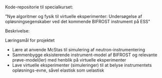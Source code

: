 Kode-repositorie til specialkurset:

"Nye algoritmer og fysik til virtuelle eksperimenter: Undersøgelse af opløsningsegenskaber ved det kommende BIFROST instrument på ESS"


Beskrivelse:

Læringsmål for projektet
* Lære at anvende McStas til simulering af neutron-instrumentering
* Sammenbygge eksisterende instrument-model af BIFROST og relevante prøve-model(ler) med henblik på virtuelle eksperimenter
* Lave virtuelle eksperimenter (simuleringer) til at belyse instrumentets opløsnings-evne, såvel elastisk som uelastisk

